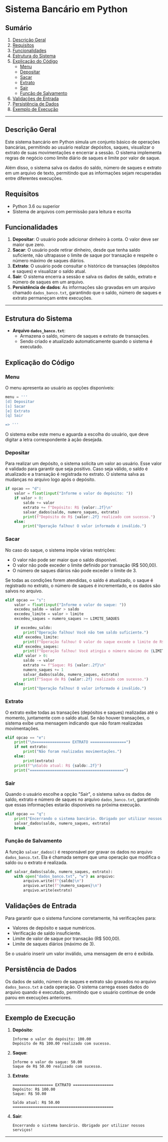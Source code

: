 
# Sistema Bancário em Python

## Sumário

1. [Descrição Geral](#descrição-geral)
2. [Requisitos](#requisitos)
3. [Funcionalidades](#funcionalidades)
4. [Estrutura do Sistema](#estrutura-do-sistema)
5. [Explicação do Código](#explicação-do-código)
    - [Menu](#menu)
    - [Depositar](#depositar)
    - [Sacar](#sacar)
    - [Extrato](#extrato)
    - [Sair](#sair)
    - [Função de Salvamento](#função-de-salvamento)
6. [Validações de Entrada](#validações-de-entrada)
7. [Persistência de Dados](#persistência-de-dados)
8. [Exemplo de Execução](#exemplo-de-execução)

---

## Descrição Geral

Este sistema bancário em Python simula um conjunto básico de operações bancárias, permitindo ao usuário realizar depósitos, saques, visualizar o extrato de suas movimentações e encerrar a sessão. O sistema implementa regras de negócio como limite diário de saques e limite por valor de saque.

Além disso, o sistema salva os dados do saldo, número de saques e extrato em um arquivo de texto, permitindo que as informações sejam recuperadas entre diferentes execuções.

## Requisitos

- Python 3.6 ou superior
- Sistema de arquivos com permissão para leitura e escrita

## Funcionalidades

1. **Depositar**: O usuário pode adicionar dinheiro à conta. O valor deve ser maior que zero.
2. **Sacar**: O usuário pode retirar dinheiro, desde que tenha saldo suficiente, não ultrapasse o limite de saque por transação e respeite o número máximo de saques diários.
3. **Extrato**: O usuário pode consultar o histórico de transações (depósitos e saques) e visualizar o saldo atual.
4. **Sair**: O sistema encerra a sessão e salva os dados de saldo, extrato e número de saques em um arquivo.
5. **Persistência de dados**: As informações são gravadas em um arquivo chamado `dados_banco.txt`, garantindo que o saldo, número de saques e extrato permaneçam entre execuções.

---

## Estrutura do Sistema

- **Arquivo `dados_banco.txt`**:
    - Armazena o saldo, número de saques e extrato de transações.
    - Sendo criado e atualizado automaticamente quando o sistema é executado.

## Explicação do Código

### Menu

O menu apresenta ao usuário as opções disponíveis:

```python
menu = '''
[d] Depositar
[s] Sacar
[e] Extrato
[q] Sair

=> '''
```

O sistema exibe este menu e aguarda a escolha do usuário, que deve digitar a letra correspondente à ação desejada.

### Depositar

Para realizar um depósito, o sistema solicita um valor ao usuário. Esse valor é validado para garantir que seja positivo. Caso seja válido, o saldo é atualizado e a transação é registrada no extrato. O sistema salva as mudanças no arquivo logo após o depósito.

```python
if opcao == "d":
    valor = float(input("Informe o valor do depósito: "))
    if valor > 0:
        saldo += valor
        extrato += f"Depósito: R$ {valor:.2f}\n"
        salvar_dados(saldo, numero_saques, extrato)
        print(f"Depósito de R$ {valor:.2f} realizado com sucesso.")
    else:
        print("Operação falhou! O valor informado é inválido.")
```

### Sacar

No caso do saque, o sistema impõe várias restrições:
- O valor não pode ser maior que o saldo disponível.
- O valor não pode exceder o limite definido por transação (R$ 500,00).
- O número de saques diários não pode exceder o limite de 3.

Se todas as condições forem atendidas, o saldo é atualizado, o saque é registrado no extrato, o número de saques é incrementado, e os dados são salvos no arquivo.

```python
elif opcao == "s":
    valor = float(input("Informe o valor do saque: "))
    excedeu_saldo = valor > saldo
    excedeu_limite = valor > limite
    excedeu_saques = numero_saques >= LIMITE_SAQUES

    if excedeu_saldo:
        print("Operação falhou! Você não tem saldo suficiente.")
    elif excedeu_limite:
        print(f"Operação falhou! O valor do saque excede o limite de R$ {limite:.2f}.")
    elif excedeu_saques:
        print(f"Operação falhou! Você atingiu o número máximo de {LIMITE_SAQUES} saques diários.")
    elif valor > 0:
        saldo -= valor
        extrato += f"Saque: R$ {valor:.2f}\n"
        numero_saques += 1
        salvar_dados(saldo, numero_saques, extrato)
        print(f"Saque de R$ {valor:.2f} realizado com sucesso.")
    else:
        print("Operação falhou! O valor informado é inválido.")
```

### Extrato

O extrato exibe todas as transações (depósitos e saques) realizadas até o momento, juntamente com o saldo atual. Se não houver transações, o sistema exibe uma mensagem indicando que não foram realizadas movimentações.

```python
elif opcao == "e":
    print("\n================ EXTRATO ================")
    if not extrato:
        print("Não foram realizadas movimentações.")
    else:
        print(extrato)
    print(f"\nSaldo atual: R$ {saldo:.2f}")
    print("==========================================")
```

### Sair

Quando o usuário escolhe a opção "Sair", o sistema salva os dados de saldo, extrato e número de saques no arquivo `dados_banco.txt`, garantindo que essas informações estarão disponíveis na próxima execução.

```python
elif opcao == "q":
    print("Encerrando o sistema bancário. Obrigado por utilizar nossos serviços!")
    salvar_dados(saldo, numero_saques, extrato)
    break
```

### Função de Salvamento

A função `salvar_dados()` é responsável por gravar os dados no arquivo `dados_banco.txt`. Ela é chamada sempre que uma operação que modifica o saldo ou o extrato é realizada.

```python
def salvar_dados(saldo, numero_saques, extrato):
    with open("dados_banco.txt", "w") as arquivo:
        arquivo.write(f"{saldo}\n")
        arquivo.write(f"{numero_saques}\n")
        arquivo.write(extrato)
```

## Validações de Entrada

Para garantir que o sistema funcione corretamente, há verificações para:
- Valores de depósito e saque numéricos.
- Verificação de saldo insuficiente.
- Limite de valor de saque por transação (R$ 500,00).
- Limite de saques diários (máximo de 3).

Se o usuário inserir um valor inválido, uma mensagem de erro é exibida.

## Persistência de Dados

Os dados de saldo, número de saques e extrato são gravados no arquivo `dados_banco.txt` a cada operação. O sistema carrega esses dados do arquivo quando é executado, permitindo que o usuário continue de onde parou em execuções anteriores.

---

## Exemplo de Execução

1. **Depósito**:
    ```
    Informe o valor do depósito: 100.00
    Depósito de R$ 100.00 realizado com sucesso.
    ```

2. **Saque**:
    ```
    Informe o valor do saque: 50.00
    Saque de R$ 50.00 realizado com sucesso.
    ```

3. **Extrato**:
    ```
    ================== EXTRATO ==================
    Depósito: R$ 100.00
    Saque: R$ 50.00

    Saldo atual: R$ 50.00
    =============================================
    ```

4. **Sair**:
    ```
    Encerrando o sistema bancário. Obrigado por utilizar nossos serviços!
    ```

---
